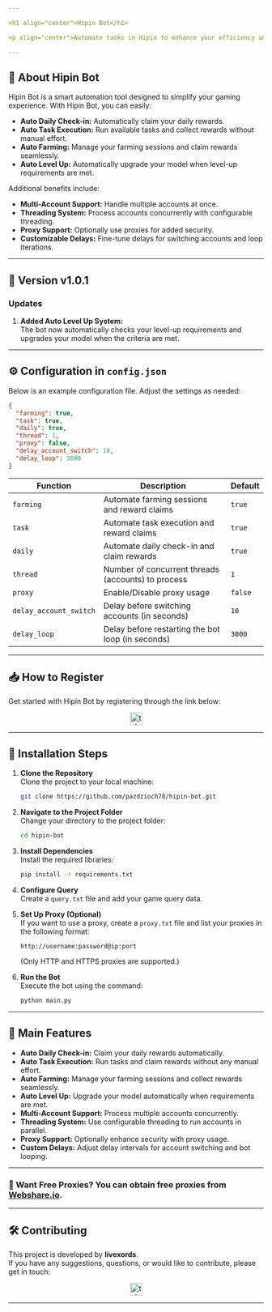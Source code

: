 ```yaml
---

<h1 align="center">Hipin Bot</h1>

<p align="center">Automate tasks in Hipin to enhance your efficiency and maximize your results!</p>

---
```


## 🚀 About Hipin Bot

Hipin Bot is a smart automation tool designed to simplify your gaming experience. With Hipin Bot, you can easily:

- **Auto Daily Check-in:** Automatically claim your daily rewards.
- **Auto Task Execution:** Run available tasks and collect rewards without manual effort.
- **Auto Farming:** Manage your farming sessions and claim rewards seamlessly.
- **Auto Level Up:** Automatically upgrade your model when level-up requirements are met.

Additional benefits include:

- **Multi-Account Support:** Handle multiple accounts at once.
- **Threading System:** Process accounts concurrently with configurable threading.
- **Proxy Support:** Optionally use proxies for added security.
- **Customizable Delays:** Fine-tune delays for switching accounts and loop iterations.

---

## 🌟 Version v1.0.1

### Updates

1. **Added Auto Level Up System:**  
   The bot now automatically checks your level-up requirements and upgrades your model when the criteria are met.

---

## ⚙️ Configuration in `config.json`

Below is an example configuration file. Adjust the settings as needed:

```json
{
  "farming": true,
  "task": true,
  "daily": true,
  "thread": 1,
  "proxy": false,
  "delay_account_switch": 10,
  "delay_loop": 3000
}
```

| **Function**           | **Description**                                    | **Default** |
| ---------------------- | -------------------------------------------------- | ----------- |
| `farming`              | Automate farming sessions and reward claims        | `true`      |
| `task`                 | Automate task execution and reward claims          | `true`      |
| `daily`                | Automate daily check-in and claim rewards          | `true`      |
| `thread`               | Number of concurrent threads (accounts) to process | `1`         |
| `proxy`                | Enable/Disable proxy usage                         | `false`     |
| `delay_account_switch` | Delay before switching accounts (in seconds)       | `10`        |
| `delay_loop`           | Delay before restarting the bot loop (in seconds)  | `3000`      |

---

## 📥 How to Register

Get started with Hipin Bot by registering through the link below:

<div align="center">
  <a href="https://t.me/hi_PIN_bot/app?startapp=pAje4kn" target="_blank">
    <img src="https://img.shields.io/static/v1?message=Register&logo=telegram&label=&color=2CA5E0&logoColor=white&style=for-the-badge" height="25" alt="telegram logo" />
  </a>
</div>

---

## 📖 Installation Steps

1. **Clone the Repository**  
   Clone the project to your local machine:

   ```bash
   git clone https://github.com/pazdzioch78/hipin-bot.git
   ```

2. **Navigate to the Project Folder**  
   Change your directory to the project folder:

   ```bash
   cd hipin-bot
   ```

3. **Install Dependencies**  
   Install the required libraries:

   ```bash
   pip install -r requirements.txt
   ```

4. **Configure Query**  
   Create a `query.txt` file and add your game query data.

5. **Set Up Proxy (Optional)**  
   If you want to use a proxy, create a `proxy.txt` file and list your proxies in the following format:

   ```
   http://username:password@ip:port
   ```

   (Only HTTP and HTTPS proxies are supported.)

6. **Run the Bot**  
   Execute the bot using the command:

   ```bash
   python main.py
   ```

---

## 🚀 Main Features

- **Auto Daily Check-in:** Claim your daily rewards automatically.
- **Auto Task Execution:** Run tasks and claim rewards without any manual effort.
- **Auto Farming:** Manage your farming sessions and collect rewards seamlessly.
- **Auto Level Up:** Upgrade your model automatically when requirements are met.
- **Multi-Account Support:** Process multiple accounts concurrently.
- **Threading System:** Use configurable threading to run accounts in parallel.
- **Proxy Support:** Optionally enhance security with proxy usage.
- **Custom Delays:** Adjust delay intervals for account switching and bot looping.

---

### 🔹 Want Free Proxies? You can obtain free proxies from [Webshare.io](https://www.webshare.io/).

---

## 🛠 Contributing

This project is developed by **livexords**.  
If you have any suggestions, questions, or would like to contribute, please get in touch:

<div align="center">
  <a href="https://t.me/livexordsscript" target="_blank">
    <img src="https://img.shields.io/static/v1?message=Livexords&logo=telegram&label=&color=2CA5E0&logoColor=white&style=for-the-badge" height="25" alt="telegram logo" />
  </a>
</div>

---
